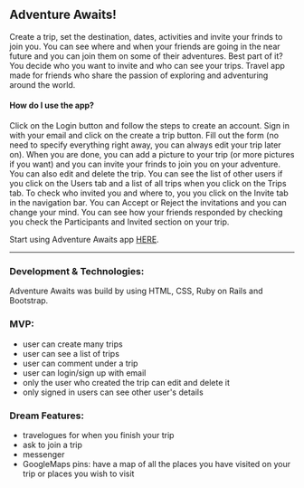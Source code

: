 


## Adventure Awaits!



Create a trip, set the destination, dates, activities and invite your frinds to join you. You can see where and when your friends are going in the near future and you can join them on some of their adventures. Best part of it? You decide who you want to invite and who can see your trips. Travel app made for friends who share the passion of exploring and adventuring around the world.

#### How do I use the app?
Click on the Login button and follow the steps to create an account. Sign in with your email and click on the create a trip button. Fill out the form (no need to specify everything right away, you can always edit your trip later on). When you are done, you can add a picture to your trip (or more pictures if you want) and you can invite your frinds to join you on your adventure. You can also edit and delete the trip. You can see the list of other users if you click on the Users tab and a list of all trips when you click on the Trips tab. To check who invited you and where to, you you click on the Invite tab in the navigation bar. You can Accept or Reject the invitations and you can change your mind. You can see how your friends responded by checking you check the Participants and Invited section on your trip.

Start using Adventure Awaits app [HERE](https://adventure-awaits.herokuapp.com/).

---

### Development & Technologies:
Adventure Awaits was build by using HTML, CSS, Ruby on Rails and Bootstrap.


### MVP:
- user can create many trips
- user can see a list of trips
- user can comment under a trip
- user can login/sign up with email
- only the user who created the trip can edit and delete it
- only signed in users can see other user's details


### Dream Features:

- travelogues for when you finish your trip
- ask to join a trip
- messenger
- GoogleMaps pins: have a map of all the places you have visited on your trip or places you wish to visit
